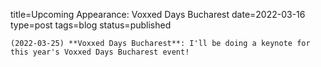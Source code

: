 
title=Upcoming Appearance: Voxxed Days Bucharest
date=2022-03-16
type=post
tags=blog
status=published
~~~~~~
(2022-03-25) **Voxxed Days Bucharest**: I'll be doing a keynote for this year's Voxxed Days Bucharest event!  
            